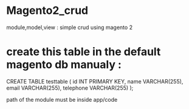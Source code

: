 # Magento2_crud
module,model,view : simple crud using magento 2

# create this table in the default magento db manualy : 

CREATE TABLE testtable (
  id INT PRIMARY KEY,
  name VARCHAR(255),
  email VARCHAR(255),
  telephone VARCHAR(255)
);

path of the module must be inside app/code 
